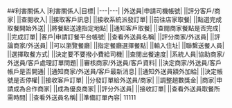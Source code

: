 ##利害關係人
|利害關係人|目標|
|---|---|
|外送員|申請司機帳號|
||評分客戶/商家|
||查閱收入|
||接取客戶訊息|
||接收系統派發訂單|
||前往店家取餐|
||點選完成取餐開始外送|
||將餐點送達指定地點|
||通知客戶取餐|
||查閱商家餐點是否完成|
||完成訂單|
|客戶|申請訂餐平台帳號|
||查看外送員名稱|
||評分商家/外送員|
||評論商家/外送員|
||可以瀏覽餐廳|
||指定餐廳選擇餐點|
||輸入住址|
||聯繫送餐人員|
||選擇取餐方式|
||決定要不要撥小費給司機|
||查閱出餐速度|
|系統人員|協助商家/外送員/客戶處理訂單問題|
||審核商家/外送員/客戶資料|
||決定商家/外送員/客戶帳戶是否開通|
||通知商家/外送員/客戶最新消息|
||通知外送員額外加給|
||決定帳號是否停權|
||接收客戶訂單|
||分發訂單給外送員/商家|
||調整趟數獎金|
|商家|申請成為合作商家|
||成為優良商家|
||評分外送員|
||接收訂單|
||查看外送員取餐所需時間|
||查看外送員名稱|
||準備訂單內容|
11111